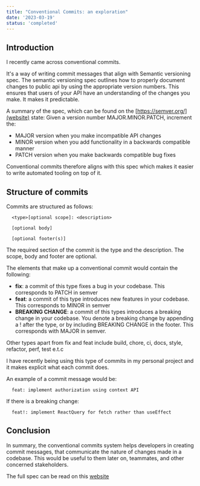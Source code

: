 ```yaml
---
title: "Conventional Commits: an exploration"
date: '2023-03-19'
status: 'completed'
---
```


## Introduction

I recently came across conventional commits.

It's a way of writing commit messages that align with Semantic versioning spec.
The semantic versioning spec outlines how to properly document changes to public api by using the appropriate version numbers.
This ensures that users of your API have an understanding of the changes you make. It makes it predictable.

A summary of the spec, which can be found on the [https://semver.org/](website) state:
Given a version number MAJOR.MINOR.PATCH, increment the:

* MAJOR version when you make incompatible API changes
* MINOR version when you add functionality in a backwards compatible manner
* PATCH version when you make backwards compatible bug fixes

Conventional commits therefore aligns with this spec which makes it easier to write automated tooling on top of it.

## Structure of commits

Commits are structured as follows:

```
  <type>[optional scope]: <description>

  [optional body]

  [optional footer(s)]
```

The required section of the commit is the type and the description. The scope, body and footer are optional.


The elements that make up a conventional commit would contain the following:

* **fix**: a commit of this type fixes a bug in your codebase. This corresponds to PATCH in semver
* **feat**: a commit of this type introduces new features in your codebase. This corresponds to MINOR in semver
* **BREAKING CHANGE**: a commit of this types introduces a breaking change in your codebase. You denote a breaking change by appending a ! after the type, or by including BREAKING CHANGE
in the footer. This corresponds with MAJOR in semver.

Other types apart from fix and feat include build, chore, ci, docs, style, refactor, perf, test e.t.c

I have recently being using this type of commits in my personal project and it makes explicit what each commit
does.

An example of a commit message would be:
```
  feat: implement authorization using context API
```

If there is a breaking change:
```
  feat!: implement ReactQuery for fetch rather than useEffect
```

## Conclusion
In summary, the conventional commits system helps developers in creating commit messages,
that communicate the nature of changes made in a codebase. This would be useful to them later on, teammates,
and other concerned stakeholders.

The full spec can be read on this [website](https://www.conventionalcommits.org/en/v1.0.0/)
